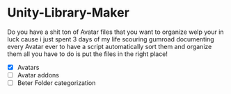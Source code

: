 # Unity-Library-Maker
Do you have a shit ton of Avatar files that you want to organize welp your in luck cause i just spent 3 days of my life scouring gumroad documenting every Avatar ever to have a script automatically sort them and organize them all you have to do is put the files in the right place!

- [x] Avatars
- [ ] Avatar addons
- [ ] Beter Folder categorization
